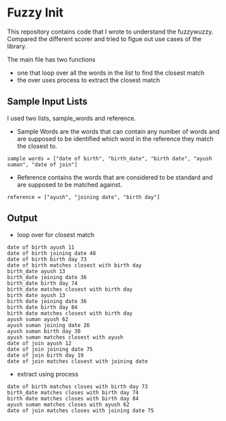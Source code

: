 # Fuzzy Init
This repository contains code that I wrote to understand the fuzzywuzzy. 
Compared the different scorer and tried to figue out use cases of the library.
 
The main file has two functions 
- one that loop over all the words in the list to find the closest match
- the over uses process to extract the closest match

## Sample Input Lists
I used two lists, sample_words and reference. 
- Sample Words are the words that can contain any number of words and are supposed to be identified which word in the reference they match the closest to.

```sample words = ["date of birth", "birth_date", "birth date", "ayush suman", "date of join"]```

- Reference contains the words that are considered to be standard and are supposed to be matched against.

```reference = ["ayush", "joining date", "birth day"]```

## Output

- loop over for closest match 
```  
date of birth ayush 11
date of birth joining date 48
date of birth birth day 73
date of birth matches closest with birth day
birth_date ayush 13
birth_date joining date 36
birth_date birth day 74
birth_date matches closest with birth day
birth date ayush 13
birth date joining date 36
birth date birth day 84
birth date matches closest with birth day
ayush suman ayush 62
ayush suman joining date 26
ayush suman birth day 30
ayush suman matches closest with ayush
date of join ayush 12
date of join joining date 75
date of join birth day 19
date of join matches closest with joining date
```

- extract using process

```
date of birth matches closes with birth day 73
birth_date matches closes with birth day 74
birth date matches closes with birth day 84
ayush suman matches closes with ayush 62
date of join matches closes with joining date 75
```


